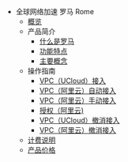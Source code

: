 * 全球网络加速 罗马 Rome
    * [概览](network/roma/overview)
    * 产品简介
        * [什么是罗马](network/roma/introduction/concept)
        * [功能特点](network/roma/introduction/functions)
        * [主要概念](network/roma/introduction/glossary)
    * 操作指南
        * [VPC（UCloud）接入](network/roma/operation/ucloud_access)
        * [VPC（阿里云）自动接入](network/roma/operation/ali_auto_access)
        * [VPC（阿里云）手动接入](network/roma/operation/ali_manual_access)
        * [授权（阿里云)](network/roma/operation/ali_auth)
        * [VPC（UCloud）撤消接入](network/roma/operation/ucloud_cancel_access)
        * [VPC（阿里云）撤消接入](network/roma/operation/ali_cancel_access)
    * [计费说明](network/roma/charge)
    * [产品价格](network/roma/price)      
    
    
        